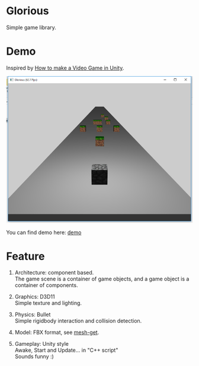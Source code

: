 # Glorious
Simple game library.

# Demo

Inspired by [How to make a Video Game in Unity](https://www.youtube.com/watch?v=r5NWZoTSjWs&index=11&list=PLPV2KyIb3jR53Jce9hP7G5xC4O9AgnOuL).

<img src="https://github.com/ianpas/glorious/blob/master/demo/demo.png" alt="demo"/>

You can find demo here: [demo](https://github.com/ianpas/glorious/tree/master/demo)

# Feature

1. Architecture: component based. <br>
   The game scene is a container of game objects, and a game object is a container of components.
   
2. Graphics: D3D11 <br>
   Simple texture and lighting.
   
3. Physics: Bullet <br>
   Simple rigidbody interaction and collision detection.
   
4. Model: FBX format, see [mesh-get](https://github.com/ianpas/mesh-get).

5. Gameplay: Unity style <br> 
   Awake, Start and Update... in "C++ script" <br>
   Sounds funny :) 
